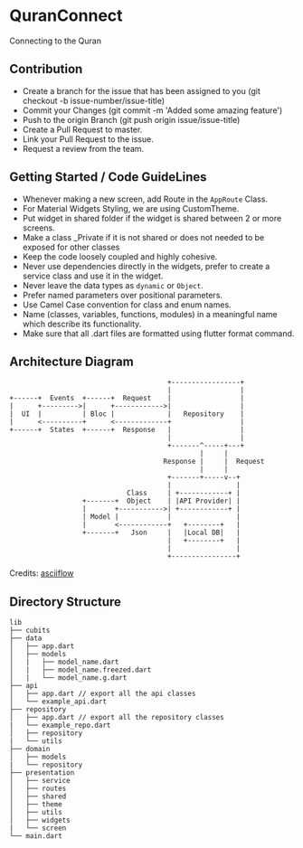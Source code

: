 # QuranConnect

Connecting to the Quran

## Contribution

- Create a branch for the issue that has been assigned to you (git checkout -b issue-number/issue-title)
- Commit your Changes (git commit -m 'Added some amazing feature')
- Push to the origin Branch (git push origin issue/issue-title)
- Create a Pull Request to master.
- Link your Pull Request to the issue.
- Request a review from the team.

## Getting Started / Code GuideLines

- Whenever making a new screen, add Route in the `AppRoute` Class.
- For Material Widgets Styling, we are using CustomTheme.
- Put widget in shared folder if the widget is shared between 2 or more screens.
- Make a class _Private if it is not shared or does not needed to be exposed for other classes
- Keep the code loosely coupled and highly cohesive.
- Never use dependencies directly in the widgets, prefer to create a service class and use it in the widget.
- Never leave the data types as `dynamic` or `Object`.
- Prefer named parameters over positional parameters.
- Use Camel Case convention for class and enum names.
- Name (classes, variables, functions, modules) in a meaningful name which describe its functionality.
- Make sure that all .dart files are formatted using flutter format command.

## Architecture Diagram

```
                                       +-----------------+
                                       |                 |
+------+  Events  +------+  Request    |                 |
|      +--------->|      +------------>|                 |
|  UI  |          | Bloc |             |   Repository    |
|      <----------+      <-------------+                 |
+------+  States  +------+  Response   |                 |
                                       |                 |
                                       +-------^-----+---+
                                               |     |
                                      Response |     |  Request
                                               |     |
                                       +-------+-----v--+
                                       |                |
                             Class     | +------------+ |
                  +-------+  Object    | |API Provider| |
                  |       +----------->| +------------+ |
                  | Model |            |                |
                  |       <------------+   +--------+   |
                  +-------+   Json     |   |Local DB|   |
                                       |   +--------+   |
                                       |                |
                                       +----------------+
```
Credits: [asciiflow](https://asciiflow.com/)

## Directory Structure

```
lib
├── cubits
├── data
│   ├── app.dart
│   ├── models
│   |   ├── model_name.dart
│   |   ├── model_name.freezed.dart
│   |   └── model_name.g.dart
├── api
│   ├── app.dart // export all the api classes
│   └── example_api.dart
├── repository
│   ├── app.dart // export all the repository classes
|   └── example_repo.dart
│   ├── repository
|   └── utils
├── domain
│   ├── models
|   └── repository
├── presentation
│   ├── service
│   ├── routes
│   ├── shared
│   ├── theme
│   ├── utils
│   ├── widgets
|   └── screen
└── main.dart
```
